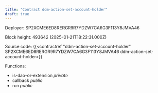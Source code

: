 ```yaml
---
title: "Contract ddm-action-set-account-holder"
draft: true
---
```

Deployer: SP2XCME6ED8RERGR9R7YDZW7CA6G3F113Y8JMVA46


 



Block height: 493642 (2025-01-21T18:22:31.000Z)

Source code: {{<contractref "ddm-action-set-account-holder" SP2XCME6ED8RERGR9R7YDZW7CA6G3F113Y8JMVA46 ddm-action-set-account-holder>}}

Functions:

* is-dao-or-extension _private_
* callback _public_
* run _public_
